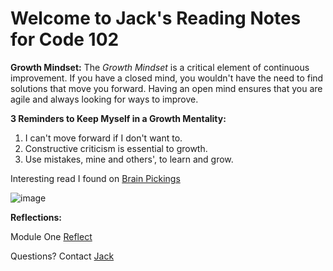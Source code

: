 # Welcome to Jack's Reading Notes for Code 102

**Growth Mindset:**
The _Growth Mindset_ is a critical element of continuous improvement. If you have a closed mind, you wouldn't have the need to find solutions that move you
forward. Having an open mind ensures that you are agile and always looking for ways to improve.

**3 Reminders to Keep Myself in a Growth Mentality:**
1. I can't move forward if I don't want to.
2. Constructive criticism is essential to growth.
3. Use mistakes, mine and others', to learn and grow.


Interesting read I found on [Brain Pickings](https://www.brainpickings.org/2014/01/29/carol-dweck-mindset/)

![image](https://www.nexus-education.com/wp-content/uploads/2019/06/continuum.png)


**Reflections:**

Module One [Reflect](https://github.com/jlaunit89/reading-notes/blob/main/Reflect.md)





Questions? Contact [Jack](jack.launit@gmail.com)
